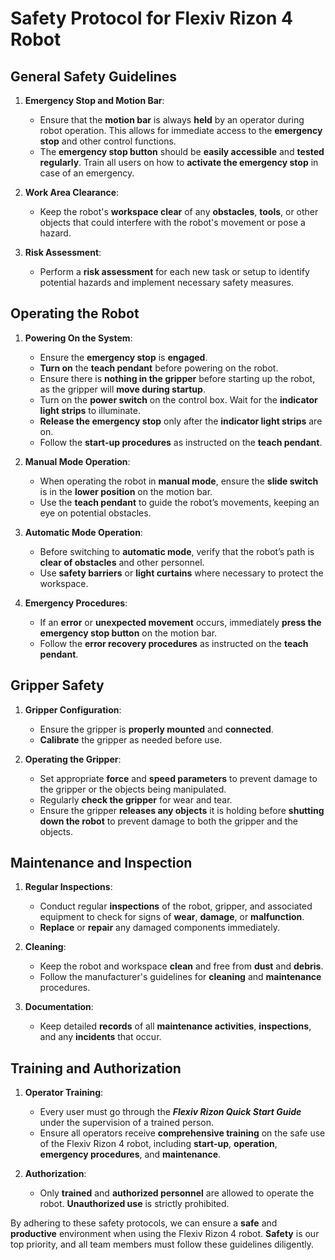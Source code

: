 
# Safety Protocol for Flexiv Rizon 4 Robot

## General Safety Guidelines
1. **Emergency Stop and Motion Bar**:
   - Ensure that the **motion bar** is always **held** by an operator during robot operation. This allows for immediate access to the **emergency stop** and other control functions.
   - The **emergency stop button** should be **easily accessible** and **tested regularly**. Train all users on how to **activate the emergency stop** in case of an emergency.

2. **Work Area Clearance**:
   - Keep the robot's **workspace clear** of any **obstacles**, **tools**, or other objects that could interfere with the robot's movement or pose a hazard.

3. **Risk Assessment**:
   - Perform a **risk assessment** for each new task or setup to identify potential hazards and implement necessary safety measures.

## Operating the Robot
1. **Powering On the System**:
   - Ensure the **emergency stop** is **engaged**.
   - **Turn on** the **teach pendant** before powering on the robot.
   - Ensure there is **nothing in the gripper** before starting up the robot, as the gripper will **move during startup**.
   - Turn on the **power switch** on the control box. Wait for the **indicator light strips** to illuminate.
   - **Release the emergency stop** only after the **indicator light strips** are on.
   - Follow the **start-up procedures** as instructed on the **teach pendant**.

2. **Manual Mode Operation**:
   - When operating the robot in **manual mode**, ensure the **slide switch** is in the **lower position** on the motion bar.
   - Use the **teach pendant** to guide the robot’s movements, keeping an eye on potential obstacles.

3. **Automatic Mode Operation**:
   - Before switching to **automatic mode**, verify that the robot’s path is **clear of obstacles** and other personnel.
   - Use **safety barriers** or **light curtains** where necessary to protect the workspace.

4. **Emergency Procedures**:
   - If an **error** or **unexpected movement** occurs, immediately **press the emergency stop button** on the motion bar.
   - Follow the **error recovery procedures** as instructed on the **teach pendant**.

## Gripper Safety
1. **Gripper Configuration**:
   - Ensure the gripper is **properly mounted** and **connected**.
   - **Calibrate** the gripper as needed before use.

2. **Operating the Gripper**:
   - Set appropriate **force** and **speed parameters** to prevent damage to the gripper or the objects being manipulated.
   - Regularly **check the gripper** for wear and tear.
   - Ensure the gripper **releases any objects** it is holding before **shutting down the robot** to prevent damage to both the gripper and the objects.

## Maintenance and Inspection
1. **Regular Inspections**:
   - Conduct regular **inspections** of the robot, gripper, and associated equipment to check for signs of **wear**, **damage**, or **malfunction**.
   - **Replace** or **repair** any damaged components immediately.

2. **Cleaning**:
   - Keep the robot and workspace **clean** and free from **dust** and **debris**.
   - Follow the manufacturer's guidelines for **cleaning** and **maintenance** procedures.

3. **Documentation**:
   - Keep detailed **records** of all **maintenance activities**, **inspections**, and any **incidents** that occur.

## Training and Authorization
1. **Operator Training**:
   - Every user must go through the **_Flexiv Rizon Quick Start Guide_** under the supervision of a trained person.
   - Ensure all operators receive **comprehensive training** on the safe use of the Flexiv Rizon 4 robot, including **start-up**, **operation**, **emergency procedures**, and **maintenance**.

3. **Authorization**:
   - Only **trained** and **authorized personnel** are allowed to operate the robot. **Unauthorized use** is strictly prohibited.

By adhering to these safety protocols, we can ensure a **safe** and **productive** environment when using the Flexiv Rizon 4 robot. **Safety** is our top priority, and all team members must follow these guidelines diligently.

